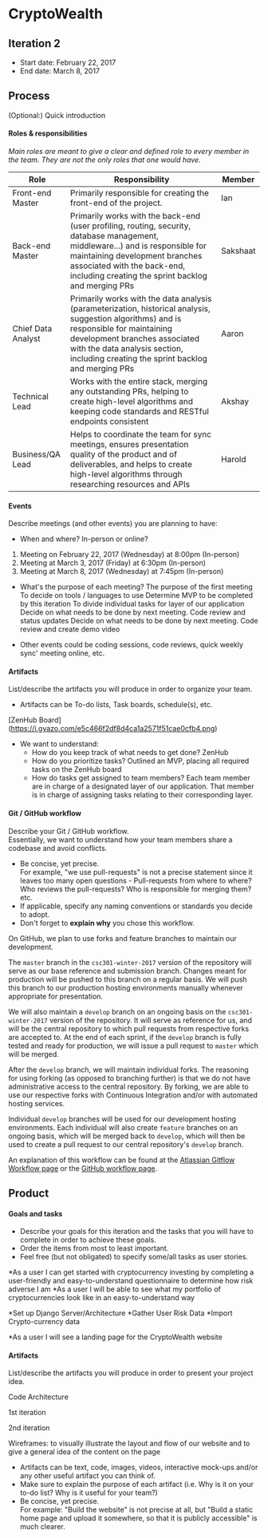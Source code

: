 # CryptoWealth

## Iteration 2

 * Start date: February 22, 2017
 * End date: March 8, 2017

## Process


(Optional:) Quick introduction

#### Roles & responsibilities

*Main roles are meant to give a clear and defined role to every member in the team. They are not the only roles that one would have.*

| Role | Responsibility | Member |
| --- | --- | --- |
| Front-end Master | Primarily responsible for creating the front-end of the project. | Ian |
| Back-end Master | Primarily works with the back-end (user profiling, routing, security, database management, middleware...) and is responsible for maintaining development branches associated with the back-end, including creating the sprint backlog and merging PRs | Sakshaat |
| Chief Data Analyst | Primarily works with the data analysis (parameterization, historical analysis, suggestion algorithms) and is responsible for maintaining development branches associated with the data analysis section, including creating the sprint backlog and merging PRs | Aaron |
| Technical Lead | Works with the entire stack, merging any outstanding PRs, helping to create high-level algorithms and keeping code standards and RESTful endpoints consistent | Akshay |
| Business/QA Lead | Helps to coordinate the team for sync meetings, ensures presentation quality of the product and of deliverables, and helps to create high-level algorithms through researching resources and APIs | Harold |

#### Events

Describe meetings (and other events) you are planning to have:

 * When and where? In-person or online?
 1. Meeting on February 22, 2017 (Wednesday) at 8:00pm (In-person)
 2. Meeting at March 3, 2017 (Friday) at 6:30pm (In-person)
 3. Meeting at March 8, 2017 (Wednesday) at 7:45pm (In-person)

 * What's the purpose of each meeting?
The purpose of the first meeting 
To decide on tools / languages to use
Determine MVP to be completed by this iteration
To divide individual tasks for layer of our application
Decide on what needs to be done by next meeting.
Code review and status updates
Decide on what needs to be done by next meeting.
Code review and create demo video

 * Other events could be coding sessions, code reviews, quick weekly sync' meeting online, etc.

#### Artifacts

List/describe the artifacts you will produce in order to organize your team.       

 * Artifacts can be To-do lists, Task boards, schedule(s), etc.

[ZenHub Board] (https://i.gyazo.com/e5c466f2df8d4ca1a2571f51cae0cfb4.png)

 * We want to understand:
   * How do you keep track of what needs to get done?
ZenHub
   * How do you prioritize tasks?
Outlined an MVP, placing all required tasks on the ZenHub board
   * How do tasks get assigned to team members?
Each team member are in charge of a designated layer of our application.  That member is in charge of assigning tasks relating to their corresponding layer.
#### Git / GitHub workflow

Describe your Git / GitHub workflow.     
Essentially, we want to understand how your team members share a codebase and avoid conflicts.

 * Be concise, yet precise.      
For example, "we use pull-requests" is not a precise statement since it leaves too many open questions - Pull-requests from where to where? Who reviews the pull-requests? Who is responsible for merging them? etc.
 * If applicable, specify any naming conventions or standards you decide to adopt.
 * Don't forget to **explain why** you chose this workflow.

On GitHub, we plan to use forks and feature branches to maintain our development.

The `master` branch in the `csc301-winter-2017` version of the repository will serve as our base reference and submission branch. Changes meant for production will be pushed to this branch on a regular basis. We will push this branch to our production hosting environments manually whenever appropriate for presentation.

We will also maintain a `develop` branch on an ongoing basis on the `csc301-winter-2017` version of the repository. It will serve as reference for us, and will be the central repository to which pull requests from respective forks are accepted to. At the end of each sprint, if the `develop` branch is fully tested and ready for production, we will issue a pull request to `master` which will be merged.

After the `develop` branch, we will maintain individual forks. The reasoning for using forking (as opposed to branching further) is that we do not have administrative access to the central repository. By forking, we are able to use our respective forks with Continuous Integration and/or with automated hosting services. 

Individual `develop` branches will be used for our development hosting environments. Each individual will also create `feature` branches on an ongoing basis, which will be merged back to `develop`, which will then be used to create a pull request to our central repository's `develop` branch.

An explanation of this workflow can be found at the [Atlassian Gitflow Workflow page](https://www.atlassian.com/git/tutorials/comparing-workflows#gitflow-workflow) or the [GitHub workflow page](https://guides.github.com/introduction/flow/).





## Product

#### Goals and tasks

 * Describe your goals for this iteration and the tasks that you will have to complete in order to achieve these goals.
 * Order the items from most to least important.
 * Feel free (but not obligated) to specify some/all tasks as user stories.

*As a user I can get started with cryptocurrency investing by completing a user-friendly and easy-to-understand questionnaire to determine how risk adverse I am
*As a user I will be able to see what my portfolio of cryptocurrencies look like in an easy-to-understand way

*Set up Django Server/Architecture
*Gather User Risk Data
*Import Crypto-currency data

*As a user I will see a landing page for the CryptoWealth website


#### Artifacts

List/describe the artifacts you will produce in order to present your project idea.

Code Architecture

1st iteration


2nd iteration




Wireframes: to visually illustrate the layout and flow of our website and to give a general idea of the content on the page



 * Artifacts can be text, code, images, videos, interactive mock-ups and/or any other useful artifact you can think of.
 * Make sure to explain the purpose of each artifact (i.e. Why is it on your to-do list? Why is it useful for your team?)
 * Be concise, yet precise.         
   For example: "Build the website" is not precise at all, but "Build a static home page and upload it somewhere, so that it is publicly accessible" is much clearer.

